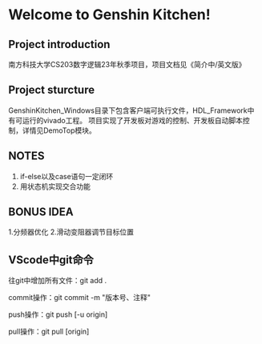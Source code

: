 # Welcome to Genshin Kitchen!

## Project introduction

南方科技大学CS203数字逻辑23年秋季项目，项目文档见《简介中/英文版》

## Project sturcture
GenshinKitchen_Windows目录下包含客户端可执行文件，HDL_Framework中有可运行的vivado工程。 
项目实现了开发板对游戏的控制、开发板自动脚本控制，详情见DemoTop模块。

## NOTES
1. if-else以及case语句一定闭环
2. 用状态机实现交合功能

## BONUS IDEA
1.分频器优化
2.滑动变阻器调节目标位置

## VScode中git命令

往git中增加所有文件：git add .

commit操作：git commit -m "版本号、注释"

push操作：git push [-u origin]

pull操作：git pull [origin]

